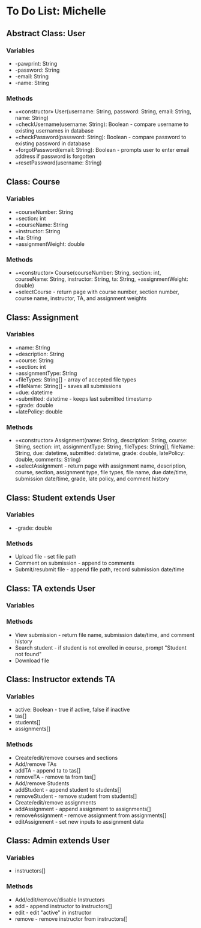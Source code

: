# To Do List: Michelle
## Abstract Class: User
### Variables
- -pawprint: String
- -password: String
- -email: String
- -name: String
### Methods
- +«constructor» User(username: String, password: String, email: String, name: String)
- +checkUsername(username: String): Boolean - compare username to existing usernames in database
- +checkPassword(password: String): Boolean - compare password to existing password in database
- +forgotPassword(email: String): Boolean - prompts user to enter email address if password is forgotten
- +resetPassword(username: String)
## Class: Course
### Variables
- +courseNumber: String
- +section: int
- +courseName: String
- +instructor: String
- +ta: String
- +assignmentWeight: double
### Methods
- +«constructor» Course(courseNumber: String, section: int, courseName: String, instructor: String, ta: String, +assignmentWeight: double)
- +selectCourse - return page with course number, section number, course name, instructor, TA, and assignment weights
## Class: Assignment
### Variables
- +name: String
- +description: String
- +course: String
- +section: int
- +assignmentType: String
- +fileTypes: String[] - array of accepted file types
- +fileName: String[] - saves all submissions
- +due: datetime
- +submitted: datetime - keeps last submitted timestamp
- +grade: double
- +latePolicy: double
### Methods
- +«constructor» Assignment(name: String, description: String, course: String, section: int, assignmentType: String, fileTypes: String[], fileName: String, due: datetime, submitted: datetime, grade: double, latePolicy: double, comments: String)
- +selectAssignment - return page with assignment name, description, course, section, assignment type, file types, file name, due date/time, submission date/time, grade, late policy, and comment history
## Class: Student extends User
### Variables
- -grade: double
### Methods
- Upload file - set file path
- Comment on submission - append to comments
- Submit/resubmit file - append file path, record submission date/time
## Class: TA extends User
### Variables
### Methods
- View submission - return file name, submission date/time, and comment history
- Search student - if student is not enrolled in course, prompt "Student not found"
- Download file
## Class: Instructor extends TA
### Variables
- active: Boolean - true if active, false if inactive
- tas[]
- students[]
- assignments[]
### Methods
- Create/edit/remove courses and sections
- Add/remove TAs
- addTA - append ta to tas[]
- removeTA - remove ta from tas[]
- Add/remove Students
- addStudent - append student to students[]
- removeStudent - remove student from students[]
- Create/edit/remove assignments
- addAssignment - append assignment to assignments[]
- removeAssignment - remove assignment from assignments[]
- editAssignment - set new inputs to assignment data
## Class: Admin extends User
### Variables
- instructors[]
### Methods
- Add/edit/remove/disable Instructors
- add - append instructor to instructors[]
- edit - edit "active" in instructor
- remove - remove instructor from instructors[]
